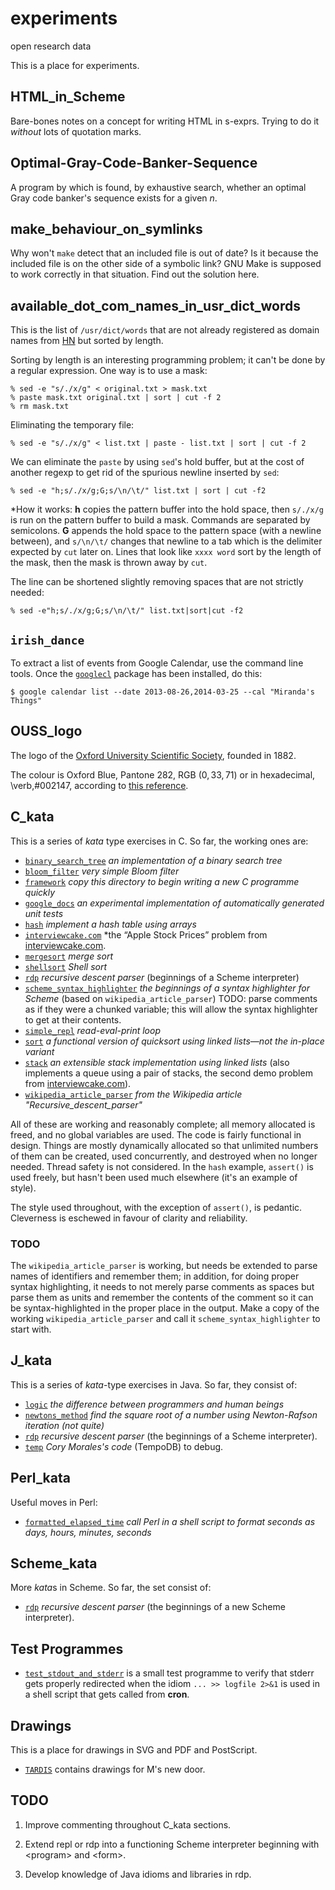 experiments
===========

open research data

This is a place for experiments.

HTML_in_Scheme
--------------

Bare-bones notes on a concept for writing HTML in s-exprs.  Trying to do it *without* lots of
quotation marks.

Optimal-Gray-Code-Banker-Sequence
---------------------------------

A program by which is found, by exhaustive search, whether an optimal Gray code banker's sequence
exists for a given *n*.

make_behaviour_on_symlinks
--------------------------

Why won't `make` detect that an included file is out of date? Is it because the included
file is on the other side of a symbolic link? GNU Make is supposed to work correctly in
that situation. Find out the solution here.

available_dot_com_names_in_usr_dict_words
-----------------------------------------

This is the list of `/usr/dict/words` that are not already registered as domain names
from [HN](https://news.ycombinator.com/item?id=7365998) but sorted by length.

Sorting by length is an interesting programming problem; it can't be done by a regular
expression. One way is to use a mask:

    % sed -e "s/./x/g" < original.txt > mask.txt
    % paste mask.txt original.txt | sort | cut -f 2
    % rm mask.txt

Eliminating the temporary file:

    % sed -e "s/./x/g" < list.txt | paste - list.txt | sort | cut -f 2

We can eliminate the `paste` by using `sed`'s hold buffer, but at the cost of another
regexp to get rid of the spurious newline inserted by `sed`:

    % sed -e "h;s/./x/g;G;s/\n/\t/" list.txt | sort | cut -f2

*How it works: **h** copies the pattern buffer into the hold space, then `s/./x/g` is run
on the pattern buffer to build a mask. Commands are separated by semicolons. **G** appends
the hold space to the pattern space (with a newline between), and `s/\n/\t/` changes that
newline to a tab which is the delimiter expected by `cut` later on. Lines that look like
`xxxx word` sort by the length of the mask, then the mask is thrown away by `cut`.

The line can be shortened slightly removing spaces that are not strictly needed:

    % sed -e"h;s/./x/g;G;s/\n/\t/" list.txt|sort|cut -f2

`irish_dance`
-------------

To extract a list of events from Google Calendar, use the command line tools. Once the
[`googlecl`](https://code.google.com/p/googlecl) package has been installed, do this:


````
$ google calendar list --date 2013-08-26,2014-03-25 --cal "Miranda's Things"
````

OUSS_logo
---------

The logo of the [Oxford University Scientific Society](http://users.ox.ac.uk/~science/),
founded in 1882.

The colour is Oxford Blue, Pantone 282, RGB $(0,33,71)$ or in hexadecimal, \verb,#002147,
according to [this reference](http://www.ox.ac.uk/branding_toolkit/the_brand_colours/).

C_kata
------

This is a series of *kata* type exercises in C. So far, the working ones are:

- [`binary_search_tree`](https://github.com/jloughry/experiments/tree/master/C_kata/binary_search_tree/)
*an implementation of a binary search tree*
- [`bloom_filter`](https://github.com/jloughry/experiments/tree/master/C_kata/bloom_filter/)
*very simple Bloom filter*
- [`framework`](https://github.com/jloughry/experiments/tree/master/C_kata/framework/)
*copy this directory to begin writing a new C programme quickly*
- [`google_docs`](https://github.com/jloughry/experiments/tree/master/C_kata/google_docs/)
*an experimental implementation of automatically generated unit tests*
- [`hash`](https://github.com/jloughry/experiments/tree/master/C_kata/hash/)
*implement a hash table using arrays*
- [`interviewcake.com`](https://github.com/jloughry/experiments/tree/master/C_kata/interviewcake.com/)
*the &ldquo;Apple Stock Prices&rdquo; problem from [interviewcake.com](http://interviewcake.com).
- [`mergesort`](https://github.com/jloughry/experiments/tree/master/C_kata/mergesort/)
*merge sort*
- [`shellsort`](https://github.com/jloughry/experiments/tree/master/C_kata/shellsort/)
*Shell sort*
- [`rdp`](https://github.com/jloughry/experiments/tree/master/C_kata/rdp/)
*recursive descent parser* (beginnings of a Scheme interpreter)
- [`scheme_syntax_highlighter`](https://github.com/jloughry/experiments/tree/master/C_kata/scheme_syntax_highlighter/)
*the beginnings of a syntax highlighter for Scheme* (based on `wikipedia_article_parser`)
TODO: parse comments as if they were a chunked variable; this will allow the syntax
highlighter to get at their contents.
- [`simple_repl`](https://github.com/jloughry/experiments/tree/master/C_kata/simple_repl/)
*read-eval-print loop*
- [`sort`](https://github.com/jloughry/experiments/tree/master/C_kata/sort/)
*a functional version of quicksort using linked lists&mdash;not the in-place variant*
- [`stack`](https://github.com/jloughry/experiments/tree/master/C_kata/stack/)
*an extensible stack implementation using linked lists* (also implements a queue
using a pair of stacks, the second demo problem from [interviewcake.com](http://interviewcake.com)).
- [`wikipedia_article_parser`](https://github.com/jloughry/experiments/tree/master/C_kata/wikipedia_article_parser/)
*from the Wikipedia article "Recursive_descent_parser"*

All of these are working and reasonably complete; all memory allocated is freed, and
no global variables are used. The code is fairly functional in design. Things are mostly
dynamically allocated so that unlimited numbers of them can be created, used concurrently,
and destroyed when no longer needed. Thread safety is not considered. In the `hash` example,
`assert()` is used freely, but hasn't been used much elsewhere (it's an example of style).

The style used throughout, with the exception of `assert()`, is pedantic. Cleverness is
eschewed in favour of clarity and reliability.

### TODO

The `wikipedia_article_parser` is working, but needs be extended to parse names of
identifiers and remember them; in addition, for doing proper syntax highlighting,
it needs to not merely parse comments as spaces but parse them as units and remember
the contents of the comment so it can be syntax-highlighted in the proper place in
the output. Make a copy of the working `wikipedia_article_parser` and call it
`scheme_syntax_highlighter` to start with.

J_kata
------

This is a series of *kata*-type exercises in Java. So far, they consist of:

- [`logic`](https://github.com/jloughry/experiments/tree/master/J_kata/logic/)
*the difference between programmers and human beings*
- [`newtons_method`](https://github.com/jloughry/experiments/tree/master/J_kata/newtons_method/)
*find the square root of a number using Newton-Rafson iteration (not quite)*
- [`rdp`](https://github.com/jloughry/experiments/tree/master/J_kata/rdp/)
*recursive descent parser* (the beginnings of a Scheme interpreter).
- [`temp`](https://github.com/jloughry/experiments/tree/master/J_kata/temp/)
*Cory Morales's code* (TempoDB) to debug.

Perl_kata
---------

Useful moves in Perl:

- [`formatted_elapsed_time`](https://github.com/jloughry/experiments/tree/master/Perl_kata/formatted_elapsed_time/)
*call Perl in a shell script to format seconds as days, hours, minutes, seconds*

Scheme_kata
-----------

More *kata*s in Scheme. So far, the set consist of:

- [`rdp`](https://github.com/jloughry/experiments/tree/master/Scheme_kata/rdp/)
*recursive descent parser* (the beginnings of a new Scheme interpreter).

Test Programmes
---------------

- [`test_stdout_and_stderr`](https://github.com/jloughry/experiments/tree/master/test_stdout_and_stderr#readme)
is a small test programme to verify that stderr gets properly redirected when
the idiom `... >> logfile 2>&1` is used in a shell script that gets called
from **cron**.

Drawings
--------

This is a place for drawings in SVG and PDF and PostScript.

- [`TARDIS`](https://github.com/jloughry/experiments/tree/master/drawings/TARDIS#readme) contains
drawings for M's new door.

TODO
----

1. Improve commenting throughout C_kata sections.

2. Extend repl or rdp into a functioning Scheme interpreter beginning with
&lt;program&gt; and &lt;form&gt;.

3. Develop knowledge of Java idioms and libraries in rdp.


